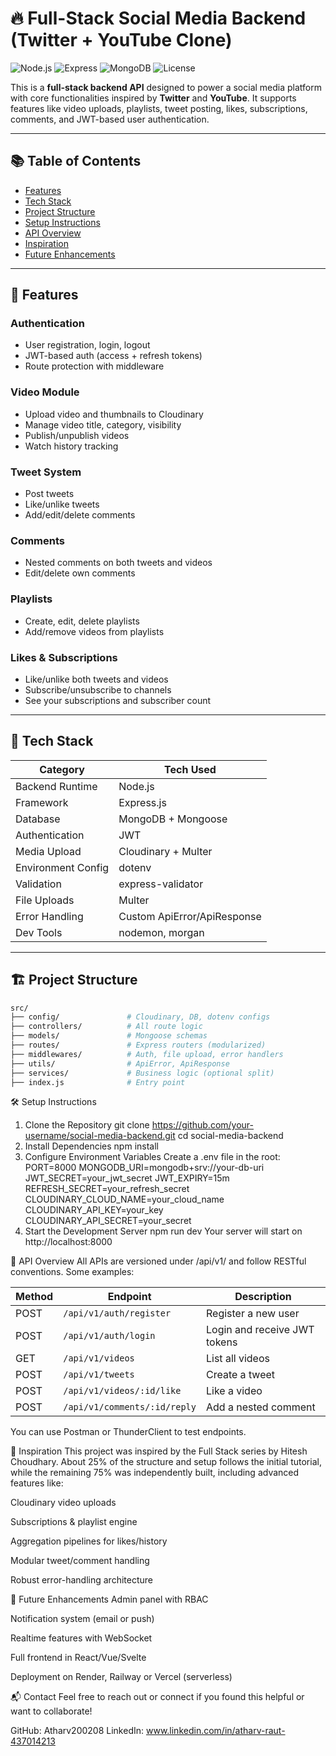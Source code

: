 # 🔥 Full-Stack Social Media Backend (Twitter + YouTube Clone)

![Node.js](https://img.shields.io/badge/Node.js-14.x-green?logo=node.js)
![Express](https://img.shields.io/badge/Express.js-Backend-black?logo=express)
![MongoDB](https://img.shields.io/badge/MongoDB-Database-green?logo=mongodb)
![License](https://img.shields.io/badge/license-MIT-blue.svg)

This is a **full-stack backend API** designed to power a social media platform with core functionalities inspired by **Twitter** and **YouTube**. It supports features like video uploads, playlists, tweet posting, likes, subscriptions, comments, and JWT-based user authentication.

---

## 📚 Table of Contents

- [Features](#-features)
- [Tech Stack](#-tech-stack)
- [Project Structure](#-project-structure)
- [Setup Instructions](#-setup-instructions)
- [API Overview](#-api-overview)
- [Inspiration](#-inspiration)
- [Future Enhancements](#-future-enhancements)

---

## 🚀 Features

### Authentication
- User registration, login, logout
- JWT-based auth (access + refresh tokens)
- Route protection with middleware

### Video Module
- Upload video and thumbnails to Cloudinary
- Manage video title, category, visibility
- Publish/unpublish videos
- Watch history tracking

### Tweet System
- Post tweets
- Like/unlike tweets
- Add/edit/delete comments

### Comments
- Nested comments on both tweets and videos
- Edit/delete own comments

### Playlists
- Create, edit, delete playlists
- Add/remove videos from playlists

### Likes & Subscriptions
- Like/unlike both tweets and videos
- Subscribe/unsubscribe to channels
- See your subscriptions and subscriber count

---

## 🧰 Tech Stack

| Category           | Tech Used                    |
|--------------------|------------------------------|
| Backend Runtime     | Node.js                     |
| Framework           | Express.js                  |
| Database            | MongoDB + Mongoose          |
| Authentication      | JWT                          |
| Media Upload        | Cloudinary + Multer          |
| Environment Config  | dotenv                       |
| Validation          | express-validator            |
| File Uploads        | Multer                       |
| Error Handling      | Custom ApiError/ApiResponse |
| Dev Tools           | nodemon, morgan             |

---

## 🏗️ Project Structure

```bash
src/
├── config/               # Cloudinary, DB, dotenv configs
├── controllers/          # All route logic
├── models/               # Mongoose schemas
├── routes/               # Express routers (modularized)
├── middlewares/          # Auth, file upload, error handlers
├── utils/                # ApiError, ApiResponse
├── services/             # Business logic (optional split)
├── index.js              # Entry point
```
🛠️ Setup Instructions
1. Clone the Repository
git clone https://github.com/your-username/social-media-backend.git
cd social-media-backend
2. Install Dependencies
npm install
3. Configure Environment Variables
Create a .env file in the root:
PORT=8000
MONGODB_URI=mongodb+srv://your-db-uri
JWT_SECRET=your_jwt_secret
JWT_EXPIRY=15m
REFRESH_SECRET=your_refresh_secret
CLOUDINARY_CLOUD_NAME=your_cloud_name
CLOUDINARY_API_KEY=your_key
CLOUDINARY_API_SECRET=your_secret
4. Start the Development Server
npm run dev
Your server will start on http://localhost:8000

📡 API Overview
All APIs are versioned under /api/v1/ and follow RESTful conventions. Some examples:

| Method | Endpoint                     | Description                  |
| ------ | ---------------------------- | ---------------------------- |
| POST   | `/api/v1/auth/register`      | Register a new user          |
| POST   | `/api/v1/auth/login`         | Login and receive JWT tokens |
| GET    | `/api/v1/videos`             | List all videos              |
| POST   | `/api/v1/tweets`             | Create a tweet               |
| POST   | `/api/v1/videos/:id/like`    | Like a video                 |
| POST   | `/api/v1/comments/:id/reply` | Add a nested comment         |


You can use Postman or ThunderClient to test endpoints.

🌟 Inspiration
This project was inspired by the Full Stack series by Hitesh Choudhary. About 25% of the structure and setup follows the initial tutorial, while the remaining 75% was independently built, including advanced features like:

Cloudinary video uploads

Subscriptions & playlist engine

Aggregation pipelines for likes/history

Modular tweet/comment handling

Robust error-handling architecture

🔮 Future Enhancements
 Admin panel with RBAC

 Notification system (email or push)

 Realtime features with WebSocket

 Full frontend in React/Vue/Svelte

 Deployment on Render, Railway or Vercel (serverless)

📬 Contact
Feel free to reach out or connect if you found this helpful or want to collaborate!

GitHub: Atharv200208
LinkedIn: www.linkedin.com/in/atharv-raut-437014213




